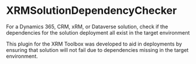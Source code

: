 # XRMSolutionDependencyChecker
For a Dynamics 365, CRM, xRM, or Dataverse solution, check if the dependencies for the solution deployment all exist in the target environment

This plugin for the XRM Toolbox was developed to aid in deployments by ensuring that solution will not fail due to dependencies missing in the target environment.
